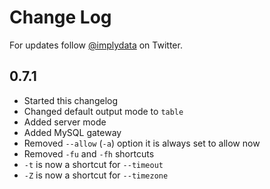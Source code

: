 # Change Log

For updates follow [@implydata](https://twitter.com/implydata) on Twitter.

## 0.7.1

- Started this changelog
- Changed default output mode to `table`
- Added server mode
- Added MySQL gateway
- Removed `--allow` (`-a`) option it is always set to allow now
- Removed `-fu` and `-fh` shortcuts
- `-t` is now a shortcut for `--timeout`
- `-Z` is now a shortcut for `--timezone`

